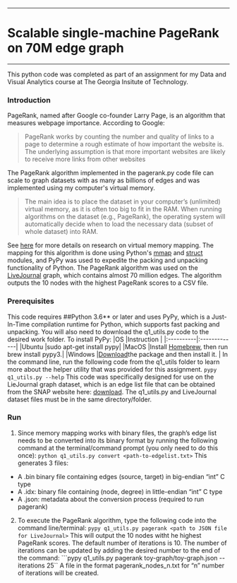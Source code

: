 -------------------------------------------------------
# Scalable single-machine PageRank on 70M edge graph
-------------------------------------------------------
This python code was completed as part of an assignment for my Data and Visual Analytics course at The Georgia Insitute of Technology. 

### Introduction
PageRank, named after Google co-founder Larry Page, is an algorithm that measures webpage importance. According to Google: 
>PageRank works by counting the number and quality of links to a page to determine a rough estimate of how important the website is. The underlying assumption is that more important websites are likely to receive more links from other websites
                                                               
The PageRank algorithm implemented in the pagerank.py code file can scale to graph datasets with as many as billions of edges and was implemented using my computer's virtual memory.
>The main idea is to place the dataset in your computer’s (unlimited) virtual memory, as it is often too big to fit in the RAM. When running algorithms on the dataset (e.g., PageRank), 
the operating system will automatically decide when to load the necessary data (subset of whole dataset) into RAM.

See [here]("http://poloclub.gatech.edu/mmap/") for more details on research on virtual memory mapping. The mapping for this algorithm is done using Python's [mmap]("https://docs.python.org/3/library/mmap.html) and [struct]("https://docs.python.org/2/library/struct.html") modules, and PyPy was used to expedite the packing and unpacking functionality of Python.
The PageRank algorithm was used on the [LiveJournal]("https://snap.stanford.edu/data/soc-LiveJournal1.html") graph, which contains almost 70 million edges.
The algorithm outputs the 10 nodes with the highest PageRank scores to a CSV file. 

### Prerequisites
This code requires ##Python 3.6** or later and uses PyPy, which is a Just-In-Time compilation runtime for Python, which supports fast packing and unpacking. You will also need to download the q1_utils.py code to the desired work folder. To install PyPy:
|OS |Instruction      |
|:----------|:-------------|
|Ubuntu |sudo apt-get install pypy|
|MacOS |Install [Homebrew](https://brew.sh/), then run brew install pypy3.|
|Windows |[Download](http://pypy.org/download.html#python2-7-compatible-pypy-5-4-1 )the package and then install it. |
In the command line, run the following code from the q1_utils folder to learn more about the helper utility that was provided for this assignment.
```pypy q1_utils.py --help```
This code was specifically designed for use on the LieJournal graph dataset, which is an edge list file that can be obtained from the SNAP website here: [download](https://snap.stanford.edu/data/soc-LiveJournal1.html). The q1_utils.py and LiveJournal dataset files must be in the same directory/folder.

### Run
1. Since memory mapping works with binary files, the graph’s edge list needs to be converted into its binary format by running the following command at the terminal/command prompt (you only need to do this once):
```python q1_utils.py convert <path-to-edgelist.txt>```
This generates 3 files:
* A .bin binary file containing edges (source, target) in big-endian “int” C type
* A .idx: binary file containing (node, degree) in little-endian “int” C type
* A .json: metadata about the conversion process (required to run pagerank)
2. To execute the PageRank algorithm, type the following code into the command line/terminal:
```pypy q1_utils.py pagerank <path to JSON file for LiveJournal>```
This will output the 10 nodes witht he highest PageRank scores. The default number of iterations is 10. The number of iterations can be updated by adding the desired number to the end of the command:
```pypy q1_utils.py pagerank toy-graph/toy-graph.json --iterations 25``
A file in the format pagerank_nodes_n.txt  for “n” number of iterations will be created.
